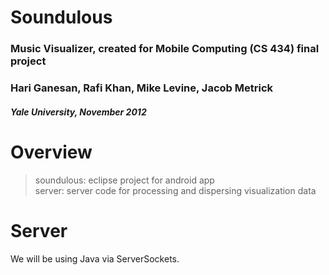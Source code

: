 # Soundulous
### Music Visualizer, created for Mobile Computing (CS 434) final project
### Hari Ganesan, Rafi Khan, Mike Levine, Jacob Metrick
##### Yale University, November 2012

Overview
==========

> soundulous: eclipse project for android app  
> server: server code for processing and dispersing visualization data

Server
==========

We will be using Java via ServerSockets.